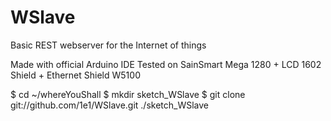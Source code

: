 WSlave
======

Basic REST webserver for the Internet of things

Made with official Arduino IDE
Tested on SainSmart Mega 1280 + LCD 1602 Shield + Ethernet Shield W5100


$ cd ~/whereYouShall
$ mkdir sketch_WSlave
$ git clone git://github.com/1e1/WSlave.git ./sketch_WSlave

